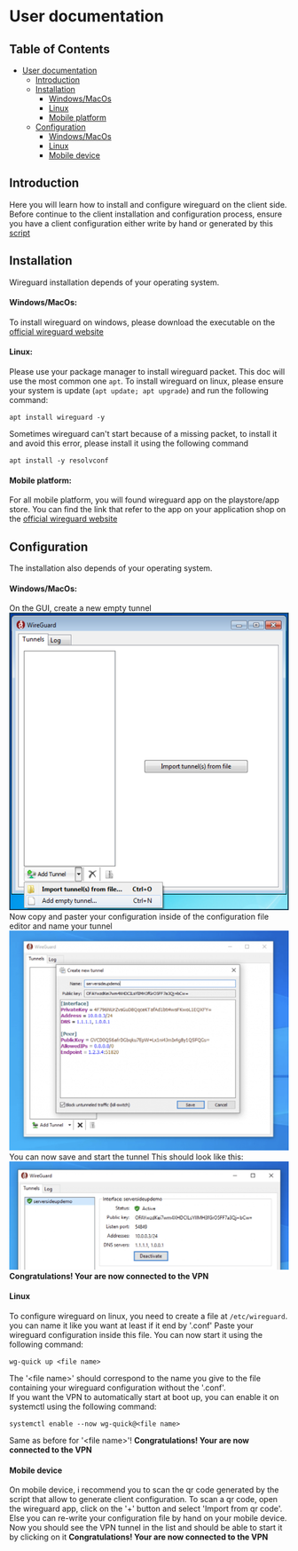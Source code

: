 # User documentation
## Table of Contents
- [User documentation](#user-documentation)
  - [Introduction](#introduction)
  - [Installation](#installation)
    - [Windows/MacOs](#windowsmacos)
    - [Linux](#linux)
    - [Mobile platform](#mobile-platform)
  - [Configuration](#configuration)
    - [Windows/MacOs](#windowsmacos-1)
    - [Linux](#linux-1)
    - [Mobile device](#mobile-device)


## Introduction
Here you will learn how to install and configure wireguard on the client side. <br>
Before continue to the client installation and configuration process, ensure you have a client configuration either write by hand or generated by this [script](./wg-add-.sh)


## Installation
Wireguard installation depends of your operating system.
#### Windows/MacOs:
To install wireguard on windows, please download the executable on the [official wireguard website](https://www.wireguard.com/install/)

#### Linux:
Please use your package manager to install wireguard packet. This doc will use the most common one `apt`.
To install wireguard on linux, please ensure your system is update (`apt update; apt upgrade`) and run the following command:
```
apt install wireguard -y
```
Sometimes wireguard can't start because of a missing packet, to install it and avoid this error, please install it using the following command
```
apt install -y resolvconf
```
#### Mobile platform:
For all mobile platform, you will found wireguard app on the playstore/app store.
You can find the link that refer to the app on your application shop on the [official wireguard website](https://www.wireguard.com/install/)

## Configuration
The installation also depends of your operating system.
#### Windows/MacOs:
On the GUI, create a new empty tunnel
![Wireguard GUI](./wireguardGUI.png) <br>
Now copy and paster your configuration inside of the configuration file editor and name your tunnel
![Wireguard Configuration Create](./WireguardConfigurationCreate.png) <br>
You can now save and start the tunnel
This should look like this: ![Wireguard Home VPN Started](./WiregaurdVpnStarted.png)
**Congratulations! Your are now connected to the VPN**

#### Linux
To configure wireguard on linux, you need to create a file at `/etc/wireguard`. you can name it like you want at least if it end by '.conf'
Paste your wireguard configuration inside this file.
You can now start it using the following command:
```
wg-quick up <file name>
```
The '\<file name>' should correspond to the name you give to the file containing your wireguard configuration without the '.conf'. <br>
If you want the VPN to automatically start at boot up, you can enable it on systemctl using the following command:
```
systemctl enable --now wg-quick@<file name>
```
Same as before for '\<file name>'!
**Congratulations! Your are now connected to the VPN**

#### Mobile device
On mobile device, i recommend you to scan the qr code generated by the script that allow to generate client configuration. 
To scan a qr code, open the wireguard app, click on the '+' button and select 'Import from qr code'. <br>
Else you can re-write your configuration file by hand on your mobile device. <br>
Now you should see the VPN tunnel in the list and should be able to start it by clicking on it
**Congratulations! Your are now connected to the VPN**
